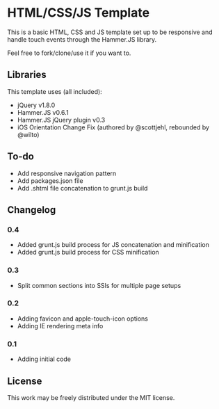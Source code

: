 HTML/CSS/JS Template
====================

This is a basic HTML, CSS and JS template set up to be responsive and handle touch events through the Hammer.JS library.

Feel free to fork/clone/use it if you want to.

Libraries
---------------------

This template uses (all included):
- jQuery v1.8.0
- Hammer.JS v0.6.1
- Hammer.JS jQuery plugin v0.3
- iOS Orientation Change Fix (authored by @scottjehl, rebounded by @wilto)

To-do
---------------------
- Add responsive navigation pattern
- Add packages.json file
- Add .shtml file concatenation to grunt.js build

Changelog
---------------------

### 0.4
- Added grunt.js build process for JS concatenation and minification
- Added grunt.js build process for CSS minification

### 0.3
- Split common sections into SSIs for multiple page setups

### 0.2
- Adding favicon and apple-touch-icon options
- Adding IE rendering meta info

### 0.1
- Adding initial code

License
---------------------

This work may be freely distributed under the MIT license.